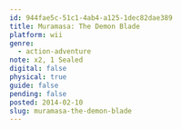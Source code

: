 ```yaml
---
id: 944fae5c-51c1-4ab4-a125-1dec82dae389
title: Muramasa: The Demon Blade
platform: wii
genre:
  - action-adventure
note: x2, 1 Sealed
digital: false
physical: true
guide: false
pending: false
posted: 2014-02-10
slug: muramasa-the-demon-blade
---
```

